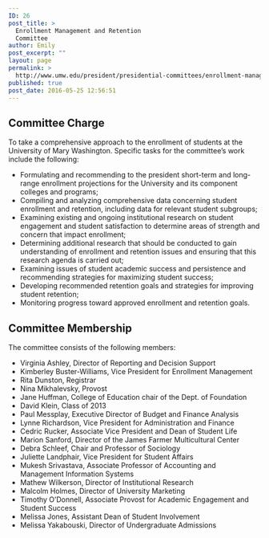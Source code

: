 ```yaml
---
ID: 26
post_title: >
  Enrollment Management and Retention
  Committee
author: Emily
post_excerpt: ""
layout: page
permalink: >
  http://www.umw.edu/president/presidential-committees/enrollment-management/
published: true
post_date: 2016-05-25 12:56:51
---
```

<h2>Committee Charge</h2>
To take a comprehensive approach to the enrollment of students at the University of Mary Washington. Specific tasks for the committee’s work include the following:
<ul>
 	<li>Formulating and recommending to the president short-term and long-range enrollment projections for the University and its component colleges and programs;</li>
 	<li>Compiling and analyzing comprehensive data concerning student enrollment and retention, including data for relevant student subgroups;</li>
 	<li>Examining existing and ongoing institutional research on student engagement and student satisfaction to determine areas of strength and concern that impact enrollment;</li>
 	<li>Determining additional research that should be conducted to gain understanding of enrollment and retention issues and ensuring that this research agenda is carried out;</li>
 	<li>Examining issues of student academic success and persistence and recommending strategies for maximizing student success;</li>
 	<li>Developing recommended retention goals and strategies for improving student retention;</li>
 	<li>Monitoring progress toward approved enrollment and retention goals.</li>
</ul>
<h2>Committee Membership</h2>
The committee consists of the following members:
<ul>
 	<li>Virginia Ashley, Director of Reporting and Decision Support</li>
 	<li>Kimberley Buster-Williams, Vice President for Enrollment Management</li>
 	<li>Rita Dunston, Registrar</li>
 	<li>Nina Mikhalevsky, Provost</li>
 	<li>Jane Huffman, College of Education chair of the Dept. of Foundation</li>
 	<li>David Klein, Class of 2013</li>
 	<li>Paul Messplay, Executive Director of Budget and Finance Analysis</li>
 	<li>Lynne Richardson, Vice President for Administration and Finance</li>
 	<li>Cedric Rucker, Associate Vice President and Dean of Student Life</li>
 	<li>Marion Sanford, Director of the James Farmer Multicultural Center</li>
 	<li>Debra Schleef, Chair and Professor of Sociology</li>
 	<li>Juliette Landphair, Vice President for Student Affairs</li>
 	<li>Mukesh Srivastava, Associate Professor of Accounting and Management Information Systems</li>
 	<li>Mathew Wilkerson, Director of Institutional Research</li>
 	<li>Malcolm Holmes, Director of University Marketing</li>
 	<li>Timothy O’Donnell, Associate Provost for Academic Engagement and Student Success</li>
 	<li>Melissa Jones, Assistant Dean of Student Involvement</li>
 	<li>Melissa Yakabouski, Director of Undergraduate Admissions</li>
</ul>